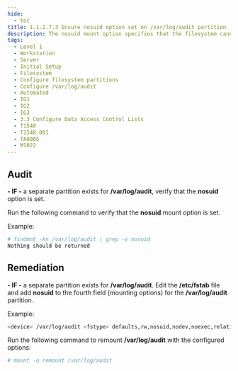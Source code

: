 ```yaml
---
hide:
  - toc
title: 1.1.2.7.3 Ensure nosuid option set on /var/log/audit partition
description: The nosuid mount option specifies that the filesystem cannot contain setuid files.
tags:
  - Level 1
  - Workstation
  - Server
  - Initial Setup
  - Filesystem
  - Configure filesystem partitions
  - Configure /var/log/audit
  - Automated
  - IG1
  - IG2
  - IG3
  - 3.3 Configure Data Access Control Lists
  - T1548
  - T1548.001
  - TA0005
  - M1022
---
```


## Audit
**- IF -** a separate partition exists for **/var/log/audit**, verify that the **nosuid** option is set.

Run the following command to verify that the **nosuid** mount option is set.

Example:
```bash
# findmnt -kn /var/log/audit | grep -v nosuid
Nothing should be returned
```

## Remediation
**- IF -** a separate partition exists for **/var/log/audit**.
Edit the **/etc/fstab** file and add **nosuid** to the fourth field (mounting options) for the **/var/log/audit** partition.

Example:
```bash
<device> /var/log/audit <fstype> defaults,rw,nosuid,nodev,noexec,relatime 0 0
```

Run the following command to remount **/var/log/audit** with the configured options:
```bash
# mount -o remount /var/log/audit
```
